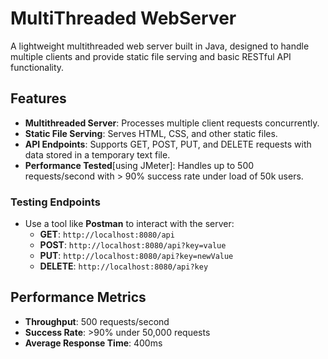 # MultiThreaded WebServer

A lightweight multithreaded web server built in Java, designed to handle multiple clients and provide static file serving and basic RESTful API functionality.

## Features
- **Multithreaded Server**: Processes multiple client requests concurrently.
- **Static File Serving**: Serves HTML, CSS, and other static files.
- **API Endpoints**: Supports GET, POST, PUT, and DELETE requests with data stored in a temporary text file.
- **Performance Tested**[using JMeter]: Handles up to 500 requests/second with > 90% success rate under load of 50k users.


### Testing Endpoints
- Use a tool like **Postman** to interact with the server:
  - **GET**: `http://localhost:8080/api`
  - **POST**: `http://localhost:8080/api?key=value`
  - **PUT**: `http://localhost:8080/api?key=newValue`
  - **DELETE**: `http://localhost:8080/api?key`
    

## Performance Metrics
- **Throughput**: 500 requests/second
- **Success Rate**: >90% under 50,000 requests
- **Average Response Time**: 400ms


